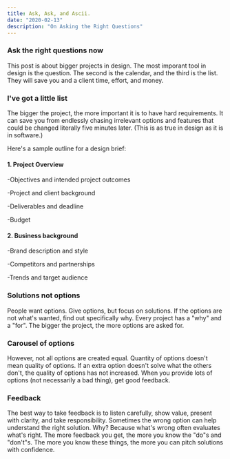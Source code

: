 ```yaml
---
title: Ask, Ask, and Ascii.
date: "2020-02-13"
description: "On Asking the Right Questions"
---
```


### Ask the right questions now
This post is about bigger projects in design. The most imporant tool in design is the question. The second is the calendar, and the third is the list. They will save you and a client time, effort, and money. 

### I've got a little list
The bigger the project, the more important it is to have hard requirements. It can save you from endlessly chasing irrelevant options and features that could be changed literally five minutes later. (This is as true in design as it is in software.)

Here's a sample outline for a design brief:


#### 1. Project Overview

-Objectives and intended project outcomes

-Project and client background

-Deliverables and deadline

-Budget

#### 2. Business background

-Brand description and style

-Competitors and partnerships

-Trends and target audience
### Solutions not options
People want options. Give options, but focus on solutions. If the options are not what's wanted, find out specifically why. Every project has a "why" and a "for". The bigger the project, the more options are asked for. 

### Carousel of options
However, not all options are created equal. Quantity of options doesn't mean quality of options. If an extra option doesn't solve what the others don't, the quality of options has not increased. When you provide lots of options (not necessarily a bad thing), get good feedback.

### Feedback
The best way to take feedback is to listen carefully, show value, present with clarity, and take responsibility. Sometimes the wrong option can help understand the right solution. Why? Because what's wrong often evaluates what's right. The more feedback you get, the more you know the "do"s and "don't"s. The more you know these things, the more you can pitch solutions with confidence.